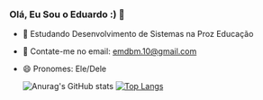 ### Olá, Eu Sou o Eduardo :) 👋

 - 🌱  Estudando Desenvolvimento de Sistemas na Proz Educação
 - 💬 Contate-me no email: emdbm.10@gmail.com
 - 😄 Pronomes: Ele/Dele


   ![Anurag's GitHub stats](https://github-readme-stats.vercel.app/api?username=eduarddomendes&show_icons=true&theme=radical) 
[![Top Langs](https://github-readme-stats.vercel.app/api/top-langs/?username=eduarddomendes&layout=compact)](https://github.com/eduarddomendes/github-readme-stats)


<!--
**eduarddomendes/eduarddomendes** is a ✨ _special_ ✨ repository because its `README.md` (this file) appears on your GitHub profile.

Here are some ideas to get you started:

- 🔭 I’m currently working on ...
- 🌱 I’m currently learning ...
- 👯 I’m looking to collaborate on ...
- 🤔 I’m looking for help with ...
- 💬 Ask me about ...
- 📫 How to reach me: ...
- 😄 Pronouns: ...
- ⚡ Fun fact: ...
-->
